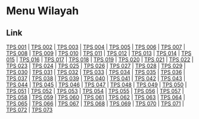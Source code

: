 # Menu Wilayah

## Link

[TPS 001](https://github.com/gigit-pemilu/pemilu-2024-91-papua/tree/main/pilpres/hitung-suara/sub/91-papua/sub/03-jayapura/sub/01-sentani/sub/1003-hinekombe/sub/001-tps)
 | 
[TPS 002](https://github.com/gigit-pemilu/pemilu-2024-91-papua/tree/main/pilpres/hitung-suara/sub/91-papua/sub/03-jayapura/sub/01-sentani/sub/1003-hinekombe/sub/002-tps)
 | 
[TPS 003](https://github.com/gigit-pemilu/pemilu-2024-91-papua/tree/main/pilpres/hitung-suara/sub/91-papua/sub/03-jayapura/sub/01-sentani/sub/1003-hinekombe/sub/003-tps)
 | 
[TPS 004](https://github.com/gigit-pemilu/pemilu-2024-91-papua/tree/main/pilpres/hitung-suara/sub/91-papua/sub/03-jayapura/sub/01-sentani/sub/1003-hinekombe/sub/004-tps)
 | 
[TPS 005](https://github.com/gigit-pemilu/pemilu-2024-91-papua/tree/main/pilpres/hitung-suara/sub/91-papua/sub/03-jayapura/sub/01-sentani/sub/1003-hinekombe/sub/005-tps)
 | 
[TPS 006](https://github.com/gigit-pemilu/pemilu-2024-91-papua/tree/main/pilpres/hitung-suara/sub/91-papua/sub/03-jayapura/sub/01-sentani/sub/1003-hinekombe/sub/006-tps)
 | 
[TPS 007](https://github.com/gigit-pemilu/pemilu-2024-91-papua/tree/main/pilpres/hitung-suara/sub/91-papua/sub/03-jayapura/sub/01-sentani/sub/1003-hinekombe/sub/007-tps)
 | 
[TPS 008](https://github.com/gigit-pemilu/pemilu-2024-91-papua/tree/main/pilpres/hitung-suara/sub/91-papua/sub/03-jayapura/sub/01-sentani/sub/1003-hinekombe/sub/008-tps)
 | 
[TPS 009](https://github.com/gigit-pemilu/pemilu-2024-91-papua/tree/main/pilpres/hitung-suara/sub/91-papua/sub/03-jayapura/sub/01-sentani/sub/1003-hinekombe/sub/009-tps)
 | 
[TPS 010](https://github.com/gigit-pemilu/pemilu-2024-91-papua/tree/main/pilpres/hitung-suara/sub/91-papua/sub/03-jayapura/sub/01-sentani/sub/1003-hinekombe/sub/010-tps)
 | 
[TPS 011](https://github.com/gigit-pemilu/pemilu-2024-91-papua/tree/main/pilpres/hitung-suara/sub/91-papua/sub/03-jayapura/sub/01-sentani/sub/1003-hinekombe/sub/011-tps)
 | 
[TPS 012](https://github.com/gigit-pemilu/pemilu-2024-91-papua/tree/main/pilpres/hitung-suara/sub/91-papua/sub/03-jayapura/sub/01-sentani/sub/1003-hinekombe/sub/012-tps)
 | 
[TPS 013](https://github.com/gigit-pemilu/pemilu-2024-91-papua/tree/main/pilpres/hitung-suara/sub/91-papua/sub/03-jayapura/sub/01-sentani/sub/1003-hinekombe/sub/013-tps)
 | 
[TPS 014](https://github.com/gigit-pemilu/pemilu-2024-91-papua/tree/main/pilpres/hitung-suara/sub/91-papua/sub/03-jayapura/sub/01-sentani/sub/1003-hinekombe/sub/014-tps)
 | 
[TPS 015](https://github.com/gigit-pemilu/pemilu-2024-91-papua/tree/main/pilpres/hitung-suara/sub/91-papua/sub/03-jayapura/sub/01-sentani/sub/1003-hinekombe/sub/015-tps)
 | 
[TPS 016](https://github.com/gigit-pemilu/pemilu-2024-91-papua/tree/main/pilpres/hitung-suara/sub/91-papua/sub/03-jayapura/sub/01-sentani/sub/1003-hinekombe/sub/016-tps)
 | 
[TPS 017](https://github.com/gigit-pemilu/pemilu-2024-91-papua/tree/main/pilpres/hitung-suara/sub/91-papua/sub/03-jayapura/sub/01-sentani/sub/1003-hinekombe/sub/017-tps)
 | 
[TPS 018](https://github.com/gigit-pemilu/pemilu-2024-91-papua/tree/main/pilpres/hitung-suara/sub/91-papua/sub/03-jayapura/sub/01-sentani/sub/1003-hinekombe/sub/018-tps)
 | 
[TPS 019](https://github.com/gigit-pemilu/pemilu-2024-91-papua/tree/main/pilpres/hitung-suara/sub/91-papua/sub/03-jayapura/sub/01-sentani/sub/1003-hinekombe/sub/019-tps)
 | 
[TPS 020](https://github.com/gigit-pemilu/pemilu-2024-91-papua/tree/main/pilpres/hitung-suara/sub/91-papua/sub/03-jayapura/sub/01-sentani/sub/1003-hinekombe/sub/020-tps)
 | 
[TPS 021](https://github.com/gigit-pemilu/pemilu-2024-91-papua/tree/main/pilpres/hitung-suara/sub/91-papua/sub/03-jayapura/sub/01-sentani/sub/1003-hinekombe/sub/021-tps)
 | 
[TPS 022](https://github.com/gigit-pemilu/pemilu-2024-91-papua/tree/main/pilpres/hitung-suara/sub/91-papua/sub/03-jayapura/sub/01-sentani/sub/1003-hinekombe/sub/022-tps)
 | 
[TPS 023](https://github.com/gigit-pemilu/pemilu-2024-91-papua/tree/main/pilpres/hitung-suara/sub/91-papua/sub/03-jayapura/sub/01-sentani/sub/1003-hinekombe/sub/023-tps)
 | 
[TPS 024](https://github.com/gigit-pemilu/pemilu-2024-91-papua/tree/main/pilpres/hitung-suara/sub/91-papua/sub/03-jayapura/sub/01-sentani/sub/1003-hinekombe/sub/024-tps)
 | 
[TPS 025](https://github.com/gigit-pemilu/pemilu-2024-91-papua/tree/main/pilpres/hitung-suara/sub/91-papua/sub/03-jayapura/sub/01-sentani/sub/1003-hinekombe/sub/025-tps)
 | 
[TPS 026](https://github.com/gigit-pemilu/pemilu-2024-91-papua/tree/main/pilpres/hitung-suara/sub/91-papua/sub/03-jayapura/sub/01-sentani/sub/1003-hinekombe/sub/026-tps)
 | 
[TPS 027](https://github.com/gigit-pemilu/pemilu-2024-91-papua/tree/main/pilpres/hitung-suara/sub/91-papua/sub/03-jayapura/sub/01-sentani/sub/1003-hinekombe/sub/027-tps)
 | 
[TPS 028](https://github.com/gigit-pemilu/pemilu-2024-91-papua/tree/main/pilpres/hitung-suara/sub/91-papua/sub/03-jayapura/sub/01-sentani/sub/1003-hinekombe/sub/028-tps)
 | 
[TPS 029](https://github.com/gigit-pemilu/pemilu-2024-91-papua/tree/main/pilpres/hitung-suara/sub/91-papua/sub/03-jayapura/sub/01-sentani/sub/1003-hinekombe/sub/029-tps)
 | 
[TPS 030](https://github.com/gigit-pemilu/pemilu-2024-91-papua/tree/main/pilpres/hitung-suara/sub/91-papua/sub/03-jayapura/sub/01-sentani/sub/1003-hinekombe/sub/030-tps)
 | 
[TPS 031](https://github.com/gigit-pemilu/pemilu-2024-91-papua/tree/main/pilpres/hitung-suara/sub/91-papua/sub/03-jayapura/sub/01-sentani/sub/1003-hinekombe/sub/031-tps)
 | 
[TPS 032](https://github.com/gigit-pemilu/pemilu-2024-91-papua/tree/main/pilpres/hitung-suara/sub/91-papua/sub/03-jayapura/sub/01-sentani/sub/1003-hinekombe/sub/032-tps)
 | 
[TPS 033](https://github.com/gigit-pemilu/pemilu-2024-91-papua/tree/main/pilpres/hitung-suara/sub/91-papua/sub/03-jayapura/sub/01-sentani/sub/1003-hinekombe/sub/033-tps)
 | 
[TPS 034](https://github.com/gigit-pemilu/pemilu-2024-91-papua/tree/main/pilpres/hitung-suara/sub/91-papua/sub/03-jayapura/sub/01-sentani/sub/1003-hinekombe/sub/034-tps)
 | 
[TPS 035](https://github.com/gigit-pemilu/pemilu-2024-91-papua/tree/main/pilpres/hitung-suara/sub/91-papua/sub/03-jayapura/sub/01-sentani/sub/1003-hinekombe/sub/035-tps)
 | 
[TPS 036](https://github.com/gigit-pemilu/pemilu-2024-91-papua/tree/main/pilpres/hitung-suara/sub/91-papua/sub/03-jayapura/sub/01-sentani/sub/1003-hinekombe/sub/036-tps)
 | 
[TPS 037](https://github.com/gigit-pemilu/pemilu-2024-91-papua/tree/main/pilpres/hitung-suara/sub/91-papua/sub/03-jayapura/sub/01-sentani/sub/1003-hinekombe/sub/037-tps)
 | 
[TPS 038](https://github.com/gigit-pemilu/pemilu-2024-91-papua/tree/main/pilpres/hitung-suara/sub/91-papua/sub/03-jayapura/sub/01-sentani/sub/1003-hinekombe/sub/038-tps)
 | 
[TPS 039](https://github.com/gigit-pemilu/pemilu-2024-91-papua/tree/main/pilpres/hitung-suara/sub/91-papua/sub/03-jayapura/sub/01-sentani/sub/1003-hinekombe/sub/039-tps)
 | 
[TPS 040](https://github.com/gigit-pemilu/pemilu-2024-91-papua/tree/main/pilpres/hitung-suara/sub/91-papua/sub/03-jayapura/sub/01-sentani/sub/1003-hinekombe/sub/040-tps)
 | 
[TPS 041](https://github.com/gigit-pemilu/pemilu-2024-91-papua/tree/main/pilpres/hitung-suara/sub/91-papua/sub/03-jayapura/sub/01-sentani/sub/1003-hinekombe/sub/041-tps)
 | 
[TPS 042](https://github.com/gigit-pemilu/pemilu-2024-91-papua/tree/main/pilpres/hitung-suara/sub/91-papua/sub/03-jayapura/sub/01-sentani/sub/1003-hinekombe/sub/042-tps)
 | 
[TPS 043](https://github.com/gigit-pemilu/pemilu-2024-91-papua/tree/main/pilpres/hitung-suara/sub/91-papua/sub/03-jayapura/sub/01-sentani/sub/1003-hinekombe/sub/043-tps)
 | 
[TPS 044](https://github.com/gigit-pemilu/pemilu-2024-91-papua/tree/main/pilpres/hitung-suara/sub/91-papua/sub/03-jayapura/sub/01-sentani/sub/1003-hinekombe/sub/044-tps)
 | 
[TPS 045](https://github.com/gigit-pemilu/pemilu-2024-91-papua/tree/main/pilpres/hitung-suara/sub/91-papua/sub/03-jayapura/sub/01-sentani/sub/1003-hinekombe/sub/045-tps)
 | 
[TPS 046](https://github.com/gigit-pemilu/pemilu-2024-91-papua/tree/main/pilpres/hitung-suara/sub/91-papua/sub/03-jayapura/sub/01-sentani/sub/1003-hinekombe/sub/046-tps)
 | 
[TPS 047](https://github.com/gigit-pemilu/pemilu-2024-91-papua/tree/main/pilpres/hitung-suara/sub/91-papua/sub/03-jayapura/sub/01-sentani/sub/1003-hinekombe/sub/047-tps)
 | 
[TPS 048](https://github.com/gigit-pemilu/pemilu-2024-91-papua/tree/main/pilpres/hitung-suara/sub/91-papua/sub/03-jayapura/sub/01-sentani/sub/1003-hinekombe/sub/048-tps)
 | 
[TPS 049](https://github.com/gigit-pemilu/pemilu-2024-91-papua/tree/main/pilpres/hitung-suara/sub/91-papua/sub/03-jayapura/sub/01-sentani/sub/1003-hinekombe/sub/049-tps)
 | 
[TPS 050](https://github.com/gigit-pemilu/pemilu-2024-91-papua/tree/main/pilpres/hitung-suara/sub/91-papua/sub/03-jayapura/sub/01-sentani/sub/1003-hinekombe/sub/050-tps)
 | 
[TPS 051](https://github.com/gigit-pemilu/pemilu-2024-91-papua/tree/main/pilpres/hitung-suara/sub/91-papua/sub/03-jayapura/sub/01-sentani/sub/1003-hinekombe/sub/051-tps)
 | 
[TPS 052](https://github.com/gigit-pemilu/pemilu-2024-91-papua/tree/main/pilpres/hitung-suara/sub/91-papua/sub/03-jayapura/sub/01-sentani/sub/1003-hinekombe/sub/052-tps)
 | 
[TPS 053](https://github.com/gigit-pemilu/pemilu-2024-91-papua/tree/main/pilpres/hitung-suara/sub/91-papua/sub/03-jayapura/sub/01-sentani/sub/1003-hinekombe/sub/053-tps)
 | 
[TPS 054](https://github.com/gigit-pemilu/pemilu-2024-91-papua/tree/main/pilpres/hitung-suara/sub/91-papua/sub/03-jayapura/sub/01-sentani/sub/1003-hinekombe/sub/054-tps)
 | 
[TPS 055](https://github.com/gigit-pemilu/pemilu-2024-91-papua/tree/main/pilpres/hitung-suara/sub/91-papua/sub/03-jayapura/sub/01-sentani/sub/1003-hinekombe/sub/055-tps)
 | 
[TPS 056](https://github.com/gigit-pemilu/pemilu-2024-91-papua/tree/main/pilpres/hitung-suara/sub/91-papua/sub/03-jayapura/sub/01-sentani/sub/1003-hinekombe/sub/056-tps)
 | 
[TPS 057](https://github.com/gigit-pemilu/pemilu-2024-91-papua/tree/main/pilpres/hitung-suara/sub/91-papua/sub/03-jayapura/sub/01-sentani/sub/1003-hinekombe/sub/057-tps)
 | 
[TPS 058](https://github.com/gigit-pemilu/pemilu-2024-91-papua/tree/main/pilpres/hitung-suara/sub/91-papua/sub/03-jayapura/sub/01-sentani/sub/1003-hinekombe/sub/058-tps)
 | 
[TPS 059](https://github.com/gigit-pemilu/pemilu-2024-91-papua/tree/main/pilpres/hitung-suara/sub/91-papua/sub/03-jayapura/sub/01-sentani/sub/1003-hinekombe/sub/059-tps)
 | 
[TPS 060](https://github.com/gigit-pemilu/pemilu-2024-91-papua/tree/main/pilpres/hitung-suara/sub/91-papua/sub/03-jayapura/sub/01-sentani/sub/1003-hinekombe/sub/060-tps)
 | 
[TPS 061](https://github.com/gigit-pemilu/pemilu-2024-91-papua/tree/main/pilpres/hitung-suara/sub/91-papua/sub/03-jayapura/sub/01-sentani/sub/1003-hinekombe/sub/061-tps)
 | 
[TPS 062](https://github.com/gigit-pemilu/pemilu-2024-91-papua/tree/main/pilpres/hitung-suara/sub/91-papua/sub/03-jayapura/sub/01-sentani/sub/1003-hinekombe/sub/062-tps)
 | 
[TPS 063](https://github.com/gigit-pemilu/pemilu-2024-91-papua/tree/main/pilpres/hitung-suara/sub/91-papua/sub/03-jayapura/sub/01-sentani/sub/1003-hinekombe/sub/063-tps)
 | 
[TPS 064](https://github.com/gigit-pemilu/pemilu-2024-91-papua/tree/main/pilpres/hitung-suara/sub/91-papua/sub/03-jayapura/sub/01-sentani/sub/1003-hinekombe/sub/064-tps)
 | 
[TPS 065](https://github.com/gigit-pemilu/pemilu-2024-91-papua/tree/main/pilpres/hitung-suara/sub/91-papua/sub/03-jayapura/sub/01-sentani/sub/1003-hinekombe/sub/065-tps)
 | 
[TPS 066](https://github.com/gigit-pemilu/pemilu-2024-91-papua/tree/main/pilpres/hitung-suara/sub/91-papua/sub/03-jayapura/sub/01-sentani/sub/1003-hinekombe/sub/066-tps)
 | 
[TPS 067](https://github.com/gigit-pemilu/pemilu-2024-91-papua/tree/main/pilpres/hitung-suara/sub/91-papua/sub/03-jayapura/sub/01-sentani/sub/1003-hinekombe/sub/067-tps)
 | 
[TPS 068](https://github.com/gigit-pemilu/pemilu-2024-91-papua/tree/main/pilpres/hitung-suara/sub/91-papua/sub/03-jayapura/sub/01-sentani/sub/1003-hinekombe/sub/068-tps)
 | 
[TPS 069](https://github.com/gigit-pemilu/pemilu-2024-91-papua/tree/main/pilpres/hitung-suara/sub/91-papua/sub/03-jayapura/sub/01-sentani/sub/1003-hinekombe/sub/069-tps)
 | 
[TPS 070](https://github.com/gigit-pemilu/pemilu-2024-91-papua/tree/main/pilpres/hitung-suara/sub/91-papua/sub/03-jayapura/sub/01-sentani/sub/1003-hinekombe/sub/070-tps)
 | 
[TPS 071](https://github.com/gigit-pemilu/pemilu-2024-91-papua/tree/main/pilpres/hitung-suara/sub/91-papua/sub/03-jayapura/sub/01-sentani/sub/1003-hinekombe/sub/071-tps)
 | 
[TPS 072](https://github.com/gigit-pemilu/pemilu-2024-91-papua/tree/main/pilpres/hitung-suara/sub/91-papua/sub/03-jayapura/sub/01-sentani/sub/1003-hinekombe/sub/072-tps)
 | 
[TPS 073](https://github.com/gigit-pemilu/pemilu-2024-91-papua/tree/main/pilpres/hitung-suara/sub/91-papua/sub/03-jayapura/sub/01-sentani/sub/1003-hinekombe/sub/073-tps)

